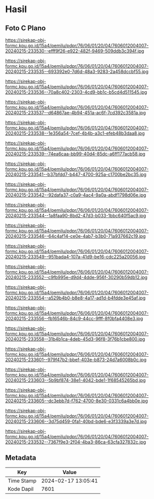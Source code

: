 # Hasil

## Foto C Plano

https://sirekap-obj-formc.kpu.go.id/15a4/pemilu/pdpr/76/06/01/20/04/7606012004007-20240215-233530--efff9f26-e922-482f-9469-509ddb3c394f.jpg

https://sirekap-obj-formc.kpu.go.id/15a4/pemilu/pdpr/76/06/01/20/04/7606012004007-20240215-233535--693392e0-7d6d-48a3-9283-2a458dccbf55.jpg

https://sirekap-obj-formc.kpu.go.id/15a4/pemilu/pdpr/76/06/01/20/04/7606012004007-20240215-233536--70a8c402-2303-4cd9-bb1c-b5cd4d511545.jpg

https://sirekap-obj-formc.kpu.go.id/15a4/pemilu/pdpr/76/06/01/20/04/7606012004007-20240215-233537--d64867ae-4b94-451a-ac6f-7cd392c3581a.jpg

https://sirekap-obj-formc.kpu.go.id/15a4/pemilu/pdpr/76/06/01/20/04/7606012004007-20240215-233538--1e356a54-7cef-4b4b-a3c1-efeb48b3daa8.jpg

https://sirekap-obj-formc.kpu.go.id/15a4/pemilu/pdpr/76/06/01/20/04/7606012004007-20240215-233539--74ea6caa-bb99-40d4-85dc-a6ff177acb58.jpg

https://sirekap-obj-formc.kpu.go.id/15a4/pemilu/pdpr/76/06/01/20/04/7606012004007-20240215-233541--b37bfdd7-b447-4700-925a-c1700be2bc35.jpg

https://sirekap-obj-formc.kpu.go.id/15a4/pemilu/pdpr/76/06/01/20/04/7606012004007-20240215-233542--92dafa37-c0a9-4ac4-9a0a-abdf1798d06e.jpg

https://sirekap-obj-formc.kpu.go.id/15a4/pemilu/pdpr/76/06/01/20/04/7606012004007-20240215-233544--1a8faa90-8bd2-47d3-b033-1bbc640f5ac9.jpg

https://sirekap-obj-formc.kpu.go.id/15a4/pemilu/pdpr/76/06/01/20/04/7606012004007-20240215-233546--64c4af14-ce0e-4ab7-b3b0-71a937662c19.jpg

https://sirekap-obj-formc.kpu.go.id/15a4/pemilu/pdpr/76/06/01/20/04/7606012004007-20240215-233549--951bada4-107a-41d9-be16-cdc225a20056.jpg

https://sirekap-obj-formc.kpu.go.id/15a4/pemilu/pdpr/76/06/01/20/04/7606012004007-20240215-233552--c9fb995e-d9d4-4dde-956f-30290b59db12.jpg

https://sirekap-obj-formc.kpu.go.id/15a4/pemilu/pdpr/76/06/01/20/04/7606012004007-20240215-233554--a529b4b0-b8e8-4a17-ad1d-b4fdde3e45af.jpg

https://sirekap-obj-formc.kpu.go.id/15a4/pemilu/pdpr/76/06/01/20/04/7606012004007-20240215-233556--fb16546b-84c9-44cc-9fff-8f0bfa4408e3.jpg

https://sirekap-obj-formc.kpu.go.id/15a4/pemilu/pdpr/76/06/01/20/04/7606012004007-20240215-233558--31b4b1ca-4deb-45d3-96f8-3f76b1cbe800.jpg

https://sirekap-obj-formc.kpu.go.id/15a4/pemilu/pdpr/76/06/01/20/04/7606012004007-20240215-233601--979f47b2-bbef-403e-b873-24d7a6008b0c.jpg

https://sirekap-obj-formc.kpu.go.id/15a4/pemilu/pdpr/76/06/01/20/04/7606012004007-20240215-233603--5b9bf874-38e1-4042-bde1-1f68545265bd.jpg

https://sirekap-obj-formc.kpu.go.id/15a4/pemilu/pdpr/76/06/01/20/04/7606012004007-20240215-233605--dc3ebb7d-f762-4700-8e30-0331c6a4bb0e.jpg

https://sirekap-obj-formc.kpu.go.id/15a4/pemilu/pdpr/76/06/01/20/04/7606012004007-20240215-233606--3d75d459-0fa1-40bd-bde6-e3f3339a3e7d.jpg

https://sirekap-obj-formc.kpu.go.id/15a4/pemilu/pdpr/76/06/01/20/04/7606012004007-20240215-233532--7367f9e3-2f04-4ba3-86ca-63cfa327832c.jpg


## Metadata

| Key        | Value               |
| ---------- | ------------------- |
| Time Stamp | 2024-02-17 13:05:41 |
| Kode Dapil | 7601                |



